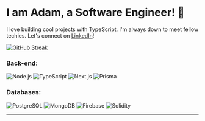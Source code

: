 # I am Adam, a Software Engineer! 🚀

I love building cool projects with TypeScript. I'm always down to meet fellow techies. Let's connect on [LinkedIn](https://www.linkedin.com/in/adam-attalla-02637313b/)!

[![GitHub Streak](https://github-readme-streak-stats.herokuapp.com?user=draimonox&theme=tokyonight-duo&border_radius=45)](https://git.io/streak-stats)

### Back-end:
![Node.js](https://img.icons8.com/color/48/000000/nodejs.png) ![TypeScript](https://img.icons8.com/color/48/000000/typescript.png) ![Next.js](https://img.icons8.com/color/48/000000/nextjs.png) ![Prisma](https://img.icons8.com/fluency/48/000000/prisma.png)

### Databases:
![PostgreSQL](https://img.icons8.com/fluency/48/000000/postgresql.png) ![MongoDB](https://img.icons8.com/color/48/000000/mongodb.png) ![Firebase](https://img.icons8.com/color/48/000000/firebase.png) ![Solidity](https://img.icons8.com/color/48/000000/solidity.png)

---
<!--
**Draimonox/Draimonox** is a ✨ _special_ ✨ repository because its `README.md` (this file) appears on your GitHub profile.

Here are some ideas to get you started:

- 🔭 I’m currently working on ...
- 🌱 I’m currently learning ...
- 👯 I’m looking to collaborate on ...
- 🤔 I’m looking for help with ...
- 💬 Ask me about ...
- 📫 How to reach me: ...
- 😄 Pronouns: ...
- ⚡ Fun fact: ...
-->
